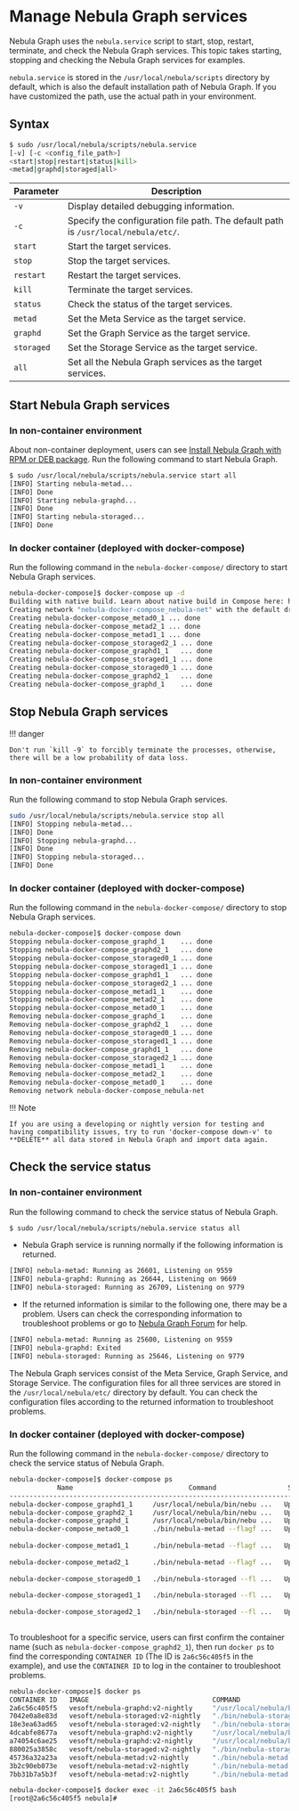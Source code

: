 # Manage Nebula Graph services

Nebula Graph uses the `nebula.service` script to start, stop, restart, terminate, and check the Nebula Graph services. This topic takes starting, stopping and checking the Nebula Graph services for examples.

`nebula.service` is stored in the `/usr/local/nebula/scripts` directory by default, which is also the default installation path of Nebula Graph. If you have customized the path, use the actual path in your environment.

## Syntax

```bash
$ sudo /usr/local/nebula/scripts/nebula.service 
[-v] [-c <config_file_path>]
<start|stop|restart|status|kill>
<metad|graphd|storaged|all>
```

|Parameter|Description|
|-|-|
|`-v`|Display detailed debugging information.|
|`-c`|Specify the configuration file path. The default path is `/usr/local/nebula/etc/`.|
|`start`|Start the target services.|
|`stop`|Stop the target services.|
|`restart`|Restart the target services.|
|`kill`|Terminate the target services.|
|`status`|Check the status of the target services.|
|`metad`|Set the Meta Service as the target service.|
|`graphd`|Set the Graph Service as the target service.|
|`storaged`|Set the Storage Service as the target service.|
|`all`|Set all the Nebula Graph services as the target services.|

## Start Nebula Graph services

### In non-container environment

About non-container deployment, users can see [Install Nebula Graph with RPM or DEB package](../4.deployment-and-installation/2.compile-and-install-nebula-graph/2.install-nebula-graph-by-rpm-or-deb.md). Run the following command to start Nebula Graph.

```bash
$ sudo /usr/local/nebula/scripts/nebula.service start all
[INFO] Starting nebula-metad...
[INFO] Done
[INFO] Starting nebula-graphd...
[INFO] Done
[INFO] Starting nebula-storaged...
[INFO] Done
```

### In docker container (deployed with docker-compose)

Run the following command in the `nebula-docker-compose/` directory to start Nebula Graph services.

```bash
nebula-docker-compose]$ docker-compose up -d
Building with native build. Learn about native build in Compose here: https://docs.docker.com/go/compose-native-build/
Creating network "nebula-docker-compose_nebula-net" with the default driver
Creating nebula-docker-compose_metad0_1 ... done
Creating nebula-docker-compose_metad2_1 ... done
Creating nebula-docker-compose_metad1_1 ... done
Creating nebula-docker-compose_storaged2_1 ... done
Creating nebula-docker-compose_graphd1_1   ... done
Creating nebula-docker-compose_storaged1_1 ... done
Creating nebula-docker-compose_storaged0_1 ... done
Creating nebula-docker-compose_graphd2_1   ... done
Creating nebula-docker-compose_graphd_1    ... done
```

## Stop Nebula Graph services

!!! danger

    Don't run `kill -9` to forcibly terminate the processes, otherwise, there will be a low probability of data loss.

### In non-container environment

Run the following command to stop Nebula Graph services.

```bash
sudo /usr/local/nebula/scripts/nebula.service stop all
[INFO] Stopping nebula-metad...
[INFO] Done
[INFO] Stopping nebula-graphd...
[INFO] Done
[INFO] Stopping nebula-storaged...
[INFO] Done
```

### In docker container (deployed with docker-compose)

Run the following command in the `nebula-docker-compose/` directory to stop Nebula Graph services.

```bash
nebula-docker-compose]$ docker-compose down
Stopping nebula-docker-compose_graphd_1    ... done
Stopping nebula-docker-compose_graphd2_1   ... done
Stopping nebula-docker-compose_storaged0_1 ... done
Stopping nebula-docker-compose_storaged1_1 ... done
Stopping nebula-docker-compose_graphd1_1   ... done
Stopping nebula-docker-compose_storaged2_1 ... done
Stopping nebula-docker-compose_metad1_1    ... done
Stopping nebula-docker-compose_metad2_1    ... done
Stopping nebula-docker-compose_metad0_1    ... done
Removing nebula-docker-compose_graphd_1    ... done
Removing nebula-docker-compose_graphd2_1   ... done
Removing nebula-docker-compose_storaged0_1 ... done
Removing nebula-docker-compose_storaged1_1 ... done
Removing nebula-docker-compose_graphd1_1   ... done
Removing nebula-docker-compose_storaged2_1 ... done
Removing nebula-docker-compose_metad1_1    ... done
Removing nebula-docker-compose_metad2_1    ... done
Removing nebula-docker-compose_metad0_1    ... done
Removing network nebula-docker-compose_nebula-net
```

!!! Note

    If you are using a developing or nightly version for testing and having compatibility issues, try to run 'docker-compose down-v' to **DELETE** all data stored in Nebula Graph and import data again.

## Check the service status

### In non-container environment

Run the following command to check the service status of Nebula Graph.

```bash
$ sudo /usr/local/nebula/scripts/nebula.service status all
```

* Nebula Graph service is running normally if the following information is returned.

```bash
[INFO] nebula-metad: Running as 26601, Listening on 9559
[INFO] nebula-graphd: Running as 26644, Listening on 9669
[INFO] nebula-storaged: Running as 26709, Listening on 9779
```

* If the returned information is similar to the following one, there may be a problem. Users can check the corresponding information to troubleshoot problems or go to [Nebula Graph Forum](https://discuss.nebula-graph.io/) for help.

```bash
[INFO] nebula-metad: Running as 25600, Listening on 9559
[INFO] nebula-graphd: Exited
[INFO] nebula-storaged: Running as 25646, Listening on 9779
```

The Nebula Graph services consist of the Meta Service, Graph Service, and Storage Service. The configuration files for all three services are stored in the `/usr/local/nebula/etc/` directory by default. You can check the configuration files according to the returned information to troubleshoot problems.

### In docker container (deployed with docker-compose)

Run the following command in the `nebula-docker-compose/` directory to check the service status of Nebula Graph.

```bash
nebula-docker-compose]$ docker-compose ps
            Name                             Command                  State                                             Ports
---------------------------------------------------------------------------------------------------------------------------------------------------------------------
nebula-docker-compose_graphd1_1     /usr/local/nebula/bin/nebu ...   Up (healthy)   0.0.0.0:49223->19669/tcp, 0.0.0.0:49222->19670/tcp, 0.0.0.0:49224->9669/tcp
nebula-docker-compose_graphd2_1     /usr/local/nebula/bin/nebu ...   Up (healthy)   0.0.0.0:49229->19669/tcp, 0.0.0.0:49228->19670/tcp, 0.0.0.0:49230->9669/tcp
nebula-docker-compose_graphd_1      /usr/local/nebula/bin/nebu ...   Up (healthy)   0.0.0.0:49221->19669/tcp, 0.0.0.0:49220->19670/tcp, 0.0.0.0:9669->9669/tcp
nebula-docker-compose_metad0_1      ./bin/nebula-metad --flagf ...   Up (healthy)   0.0.0.0:49212->19559/tcp, 0.0.0.0:49211->19560/tcp, 0.0.0.0:49213->9559/tcp,
                                                                                    9560/tcp
nebula-docker-compose_metad1_1      ./bin/nebula-metad --flagf ...   Up (healthy)   0.0.0.0:49209->19559/tcp, 0.0.0.0:49208->19560/tcp, 0.0.0.0:49210->9559/tcp,
                                                                                    9560/tcp
nebula-docker-compose_metad2_1      ./bin/nebula-metad --flagf ...   Up (healthy)   0.0.0.0:49206->19559/tcp, 0.0.0.0:49205->19560/tcp, 0.0.0.0:49207->9559/tcp,
                                                                                    9560/tcp
nebula-docker-compose_storaged0_1   ./bin/nebula-storaged --fl ...   Up (healthy)   0.0.0.0:49218->19779/tcp, 0.0.0.0:49217->19780/tcp, 9777/tcp, 9778/tcp,
                                                                                    0.0.0.0:49219->9779/tcp, 9780/tcp
nebula-docker-compose_storaged1_1   ./bin/nebula-storaged --fl ...   Up (healthy)   0.0.0.0:49215->19779/tcp, 0.0.0.0:49214->19780/tcp, 9777/tcp, 9778/tcp,
                                                                                     0.0.0.0:49216->9779/tcp, 9780/tcp
nebula-docker-compose_storaged2_1   ./bin/nebula-storaged --fl ...   Up (healthy)   0.0.0.0:49226->19779/tcp, 0.0.0.0:49225->19780/tcp, 9777/tcp, 9778/tcp,
                                                                                    0.0.0.0:49227->9779/tcp, 9780/tcp
```

To troubleshoot for a specific service, users can first confirm the container name (such as `nebula-docker-compose_graphd2_1`), then run `docker ps` to find the corresponding `CONTAINER ID` (The ID is `2a6c56c405f5` in the example), and use the `CONTAINER ID` to log in the container to troubleshoot problems.

 ```bash
nebula-docker-compose]$ docker ps
CONTAINER ID   IMAGE                               COMMAND                  CREATED          STATUS                    PORTS                                                                                                  NAMES
2a6c56c405f5   vesoft/nebula-graphd:v2-nightly     "/usr/local/nebula/b…"   36 minutes ago   Up 36 minutes (healthy)   0.0.0.0:49230->9669/tcp, 0.0.0.0:49229->19669/tcp, 0.0.0.0:49228->19670/tcp                            nebula-docker-compose_graphd2_1
7042e0a8e83d   vesoft/nebula-storaged:v2-nightly   "./bin/nebula-storag…"   36 minutes ago   Up 36 minutes (healthy)   9777-9778/tcp, 9780/tcp, 0.0.0.0:49227->9779/tcp, 0.0.0.0:49226->19779/tcp, 0.0.0.0:49225->19780/tcp   nebula-docker-compose_storaged2_1
18e3ea63ad65   vesoft/nebula-storaged:v2-nightly   "./bin/nebula-storag…"   36 minutes ago   Up 36 minutes (healthy)   9777-9778/tcp, 9780/tcp, 0.0.0.0:49219->9779/tcp, 0.0.0.0:49218->19779/tcp, 0.0.0.0:49217->19780/tcp   nebula-docker-compose_storaged0_1
4dcabfe8677a   vesoft/nebula-graphd:v2-nightly     "/usr/local/nebula/b…"   36 minutes ago   Up 36 minutes (healthy)   0.0.0.0:49224->9669/tcp, 0.0.0.0:49223->19669/tcp, 0.0.0.0:49222->19670/tcp                            nebula-docker-compose_graphd1_1
a74054c6ae25   vesoft/nebula-graphd:v2-nightly     "/usr/local/nebula/b…"   36 minutes ago   Up 36 minutes (healthy)   0.0.0.0:9669->9669/tcp, 0.0.0.0:49221->19669/tcp, 0.0.0.0:49220->19670/tcp                             nebula-docker-compose_graphd_1
880025a3858c   vesoft/nebula-storaged:v2-nightly   "./bin/nebula-storag…"   36 minutes ago   Up 36 minutes (healthy)   9777-9778/tcp, 9780/tcp, 0.0.0.0:49216->9779/tcp, 0.0.0.0:49215->19779/tcp, 0.0.0.0:49214->19780/tcp   nebula-docker-compose_storaged1_1
45736a32a23a   vesoft/nebula-metad:v2-nightly      "./bin/nebula-metad …"   36 minutes ago   Up 36 minutes (healthy)   9560/tcp, 0.0.0.0:49213->9559/tcp, 0.0.0.0:49212->19559/tcp, 0.0.0.0:49211->19560/tcp                  nebula-docker-compose_metad0_1
3b2c90eb073e   vesoft/nebula-metad:v2-nightly      "./bin/nebula-metad …"   36 minutes ago   Up 36 minutes (healthy)   9560/tcp, 0.0.0.0:49207->9559/tcp, 0.0.0.0:49206->19559/tcp, 0.0.0.0:49205->19560/tcp                  nebula-docker-compose_metad2_1
7bb31b7a5b3f   vesoft/nebula-metad:v2-nightly      "./bin/nebula-metad …"   36 minutes ago   Up 36 minutes (healthy)   9560/tcp, 0.0.0.0:49210->9559/tcp, 0.0.0.0:49209->19559/tcp, 0.0.0.0:49208->19560/tcp                  nebula-docker-compose_metad1_1

nebula-docker-compose]$ docker exec -it 2a6c56c405f5 bash
[root@2a6c56c405f5 nebula]#
```
